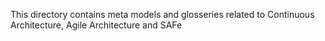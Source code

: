 This directory contains meta models and glosseries related to Continuous Architecture, Agile Architecture and SAFe
